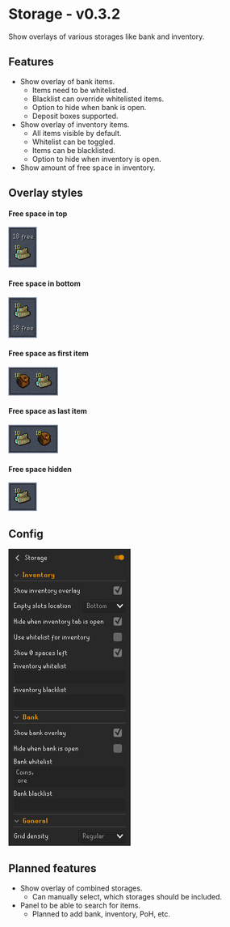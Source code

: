 # Storage - v0.3.2
Show overlays of various storages like bank and inventory.

## Features
* Show overlay of bank items.
  * Items need to be whitelisted.
  * Blacklist can override whitelisted items.
  * Option to hide when bank is open.
  * Deposit boxes supported.
* Show overlay of inventory items.
  * All items visible by default. 
  * Whitelist can be toggled.
  * Items can be blacklisted.
  * Option to hide when inventory is open.
* Show amount of free space in inventory.

## Overlay styles
#### Free space in top
![](img/top.png)

#### Free space in bottom
![](img/bottom.png)

#### Free space as first item
![](img/first.png)

#### Free space as last item
![](img/last.png)

#### Free space hidden
![](img/hidden.png)

## Config
![](img/config.png)

## Planned features
* Show overlay of combined storages.
  * Can manually select, which storages should be included.
* Panel to be able to search for items.
  * Planned to add bank, inventory, PoH, etc.
